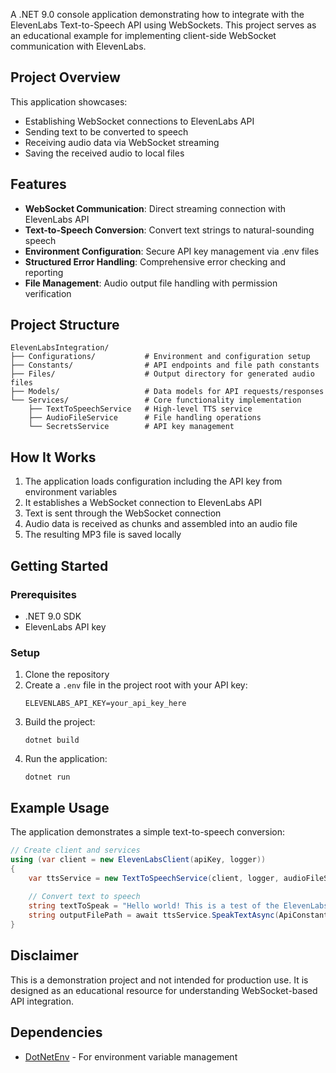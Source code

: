 A .NET 9.0 console application demonstrating how to integrate with the ElevenLabs Text-to-Speech API using WebSockets. This project serves as an educational example for implementing client-side WebSocket communication with ElevenLabs.

## Project Overview

This application showcases:
- Establishing WebSocket connections to ElevenLabs API
- Sending text to be converted to speech
- Receiving audio data via WebSocket streaming
- Saving the received audio to local files

## Features

- **WebSocket Communication**: Direct streaming connection with ElevenLabs API
- **Text-to-Speech Conversion**: Convert text strings to natural-sounding speech
- **Environment Configuration**: Secure API key management via .env files
- **Structured Error Handling**: Comprehensive error checking and reporting
- **File Management**: Audio output file handling with permission verification

## Project Structure

```
ElevenLabsIntegration/
├── Configurations/           # Environment and configuration setup
├── Constants/                # API endpoints and file path constants
├── Files/                    # Output directory for generated audio files
├── Models/                   # Data models for API requests/responses
└── Services/                 # Core functionality implementation
    ├── TextToSpeechService   # High-level TTS service
    ├── AudioFileService      # File handling operations
    └── SecretsService        # API key management
```

## How It Works

1. The application loads configuration including the API key from environment variables
2. It establishes a WebSocket connection to ElevenLabs API
3. Text is sent through the WebSocket connection
4. Audio data is received as chunks and assembled into an audio file
5. The resulting MP3 file is saved locally

## Getting Started

### Prerequisites

- .NET 9.0 SDK
- ElevenLabs API key

### Setup

1. Clone the repository
2. Create a `.env` file in the project root with your API key:
   ```
   ELEVENLABS_API_KEY=your_api_key_here
   ```
3. Build the project:
   ```
   dotnet build
   ```
4. Run the application:
   ```
   dotnet run
   ```

## Example Usage

The application demonstrates a simple text-to-speech conversion:

```csharp
// Create client and services
using (var client = new ElevenLabsClient(apiKey, logger))
{
    var ttsService = new TextToSpeechService(client, logger, audioFileService);
    
    // Convert text to speech
    string textToSpeak = "Hello world! This is a test of the ElevenLabs WebSocket API.";
    string outputFilePath = await ttsService.SpeakTextAsync(ApiConstants.VoiceId, textToSpeak);
}
```

## Disclaimer

This is a demonstration project and not intended for production use. It is designed as an educational resource for understanding WebSocket-based API integration.

## Dependencies

- [DotNetEnv](https://www.nuget.org/packages/DotNetEnv/) - For environment variable management